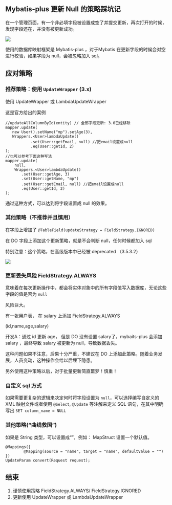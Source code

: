 ## Mybatis-plus 更新 Null 的策略踩坑记

在一个管理页面，有一个非必填字段被设置成空了并提交更新，再次打开的时候，发现字段还在，并没有被更新成功。

![](https://p3-xtjj-sign.byteimg.com/tos-cn-i-73owjymdk6/e938c5aecf8d4c4cbe56c5b20c005a30~tplv-73owjymdk6-jj-mark-v1:0:0:0:0:5o6Y6YeR5oqA5pyv56S-5Yy6IEAgdXpvbmc=:q75.awebp?rk3s=f64ab15b&x-expires=1744707214&x-signature=V3ExyV4E0X3Shl8TcU%2BHB3C2FwM%3D)

使用的数据库映射框架是 Mybatis-plus ，对于Mybatis 在更新字段的时候会对空进行校验，如果字段为 null，会被忽略加入 sql。

## 应对策略

### 推荐策略：使用 `UpdateWrapper` (3.x)

使用 UpdateWrapper 或 LambdaUpdateWrapper

这是官方给出的案例

```less
//updateAllColumnById(entity) // 全部字段更新: 3.0已经移除
mapper.update(
   new User().setName("mp").setAge(3),
   Wrappers.<User>lambdaUpdate()
           .set(User::getEmail, null) //把email设置成null
           .eq(User::getId, 2)
);
//也可以参考下面这种写法
mapper.update(
    null,
    Wrappers.<User>lambdaUpdate()
       .set(User::getAge, 3)
       .set(User::getName, "mp")
       .set(User::getEmail, null) //把email设置成null
       .eq(User::getId, 2)
);
```

通过这种方式，可以达到将字段设置成 null 的效果。

### 其他策略（不推荐并且慎用）

在字段上增加了 `@TableField(updateStrategy = FieldStrategy.IGNORED)`

在 DO 字段上添加这个更新策略，就是不会判断 null，任何时候都加入 sql

特别注意：这个策略，在高级版本中已经被 deprecated （3.5.3.2）

![](https://p3-xtjj-sign.byteimg.com/tos-cn-i-73owjymdk6/a66b867b424d412f9f5004a6e42ec370~tplv-73owjymdk6-jj-mark-v1:0:0:0:0:5o6Y6YeR5oqA5pyv56S-5Yy6IEAgdXpvbmc=:q75.awebp?rk3s=f64ab15b&x-expires=1744707214&x-signature=Ln8RuvEwNLeKGp4h6bGp7AFfamI%3D)

### 更新丢失风险 FieldStrategy.ALWAYS

意味着在每次更新操作中，都会将实体对象中的所有字段值写入数据库，无论这些字段的值是否为 `null`

风险巨大。

有一张用户表， 在 salary 上添加 FieldStrategy.ALWAYS

(id,name,age,salary)

开发A：通过 id 更新 age， 但是 DO 没有设置 salary了，mybaits-plus 会添加 salary ，最终导致 salary 被更新为 null，导致数据丢失。

这种问题如果不注意，后果十分严重，不建议在 DO 上添加此策略。随着业务发展，人员变动，这种操作会给以后埋下隐患。

另外使用这种策略以后，对于批量更新简直噩梦！慎重！

### 自定义 sql 方式

如果需要更复杂的逻辑来决定何时将字段设置为 `null`，可以选择编写自定义的 XML 映射文件或者使用 `@Select`, `@Update` 等注解来定义 SQL 语句，在其中明确写出 `SET column_name = NULL`

### 其他策略(“曲线救国”)

如果是 String 类型，可以设置成“”，例如： MapStruct 设置一个默认值。

```less
@Mappings({
        @Mapping(source = "name", target = "name", defaultValue = "")
})
UpdateParam convert(Request request);
```

## 结束

1. 谨慎使用策略 FieldStrategy.ALWAYS/ FieldStrategy.IGNORED
2. 更新使用 UpdateWrapper 或 LambdaUpdateWrapper

